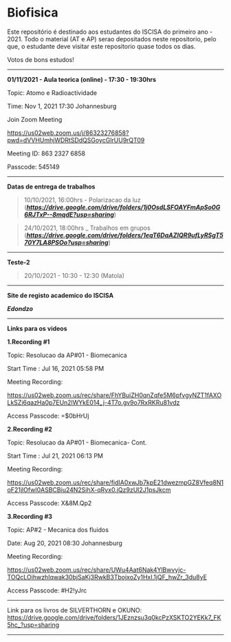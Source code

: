 # Biofisica

Este repositório é destinado aos estudantes do ISCISA do primeiro ano - 2021. Todo o material (AT e AP) serao depositados neste repositorio, pelo que, o estudante deve visitar este repositorio quase todos os dias. 

Votos de bons estudos!


---------------------------------------------------------------------------------------------------------------------------

**01/11/2021 - Aula teorica (online) - 17:30 - 19:30hrs**


Topic: Atomo e Radioactividade

Time: Nov 1, 2021 17:30 Johannesburg

Join Zoom Meeting

https://us02web.zoom.us/j/86323276858?pwd=dVVHUmhjWDRtSDdQSGoycGlrUU9rQT09

Meeting ID: 863 2327 6858

Passcode: 545149


--------------------------------------------------------------------------------------------------------------------------------

**Datas de entrega de trabalhos**

> 10/10/2021, 16:00hrs - Polarizacao da luz (***https://drive.google.com/drive/folders/1j0OsdLSFOAYFmApSo0G6RJTxP--8mqdE?usp=sharing***)

> 24/10/2021, 18:00hrs  _ Trabalhos em grupos (***https://drive.google.com/drive/folders/1eqT6DaAZIQR9ufLyRSgT570Y7LA8PSOo?usp=sharing***)


-----------------------------------------------------------------------------

**Teste-2**

> 20/10/2021 - 10:30 - 12:30 (Matola)

















-------------------------------------------------------
**Site de registo academico do ISCISA**

***Edondzo***




-------------------------------------------------------------------------------------------------------------------

**Links para os videos**

**1.Recording #1**

Topic: Resolucao da AP#01 - Biomecanica

Start Time : Jul 16, 2021 05:58 PM

Meeting Recording:

https://us02web.zoom.us/rec/share/FhYBuiZH0qnZqfe5M6pfvgyNZT1fAXOLkSZi6qazHa0p7EUn2lWYkE014_j-4T7o.gv9o7RxRKRu81vdz

Access Passcode: =$0bHrUj

**2.Recording #2**

Topic: Resolucao da AP#01 - Biomecanica- Cont.

Start Time : Jul 21, 2021 06:13 PM

Meeting Recording:

https://us02web.zoom.us/rec/share/fidIA0xwJb7kpE21dwezmpGZ8Vfeq8N1oF21jlOfwI0ASBCBiu24N2SihX-qRyx0.iQz9zUl2J1psJkcm

Access Passcode: X&8M.Qp2

**3.Recording #3**

Topic: AP#2 - Mecanica dos fluidos

Date: Aug 20, 2021 08:30 Johannesburg

Meeting Recording:

https://us02web.zoom.us/rec/share/UWu4Aat6Nak4YlBwvyjc-TOQcLOihwzhIqwak30bjSaKj3RwkB3TbojxoZy1HxI.1jQF_hwZr_3du8yE

Access Passcode: #H2!yJrc

















----------------------------------------------------------------------------------------------------------------------------------

Link para os livros de SILVERTHORN e OKUNO: https://drive.google.com/drive/folders/1JEznzsu3q0kcPzXSKTO2YEKk7_FK5hc_?usp=sharing

------------------------------------------------------------------------------------------------------------------------------------
